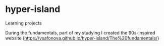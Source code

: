 # hyper-island
Learning projects

During the fundamentals, part of my studying I created the 90s-inspired website (https://vsafonova.github.io/hyper-island/The%20fundamentals/)
